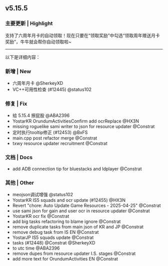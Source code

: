 ## v5.15.5

### 主要更新 | Highlight

支持了六周年月卡的自动领取！现在只要在“领取奖励”中勾选“领取周年赠送月卡奖励”，牛牛就会帮你自动领取啦~

---

以下是详细内容：

### 新增 | New

* 六周年月卡 @SherkeyXD
* VC++可用性检查 (#12445) @status102

### 修复 | Fix

* 给 5.15.4 擦屁股 @ABA2396
* YostarKR OrundumActivitiesConfirm add ocrReplace @HX3N
* missing roguelike sami writer to json for resource updater @Constrat
* 定时执行tooltip修正 (#12453) @BxFS
* main.cpp post refactor merge @Constrat
* txwy resource updater recruitment @Constrat

### 文档 | Docs

* add ADB connection tip for bluestacks and ldplayer @Constrat

### 其他 | Other

* meojson调试增强 @status102
* YostarKR IS5 squads and ocr update (#12455) @HX3N
* Revert "chore: Auto Update Game Resources - 2025-04-25" @Constrat
* use sami json for gain and user ocr in resource updater @Constrat
* YostarKR ocr fix @Constrat
* add big tasks refactoring to blame ignore @Constrat
* remove duplicate tasks from main json of KR and JP @Constrat
* remove debug task from IS EN @Constrat
* YostarJP IS5 squads update @Constrat
* tasks (#12448) @Constrat @SherkeyXD
* to utc time @ABA2396
* remove dupes from resource updater I.S. stages @Constrat
* add more text for OrundumActivities EN @Constrat
